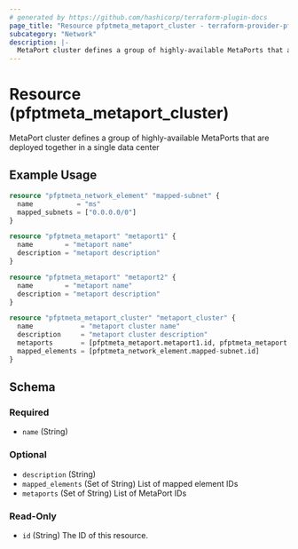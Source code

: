 ```yaml
---
# generated by https://github.com/hashicorp/terraform-plugin-docs
page_title: "Resource pfptmeta_metaport_cluster - terraform-provider-pfptmeta"
subcategory: "Network"
description: |-
  MetaPort cluster defines a group of highly-available MetaPorts that are deployed together in a single data center
---
```


# Resource (pfptmeta_metaport_cluster)

MetaPort cluster defines a group of highly-available MetaPorts that are deployed together in a single data center

## Example Usage

```terraform
resource "pfptmeta_network_element" "mapped-subnet" {
  name           = "ms"
  mapped_subnets = ["0.0.0.0/0"]
}

resource "pfptmeta_metaport" "metaport1" {
  name        = "metaport name"
  description = "metaport description"
}

resource "pfptmeta_metaport" "metaport2" {
  name        = "metaport name"
  description = "metaport description"
}

resource "pfptmeta_metaport_cluster" "metaport_cluster" {
  name            = "metaport cluster name"
  description     = "metaport cluster description"
  metaports       = [pfptmeta_metaport.metaport1.id, pfptmeta_metaport.metaport2.id]
  mapped_elements = [pfptmeta_network_element.mapped-subnet.id]
}
```

<!-- schema generated by tfplugindocs -->
## Schema

### Required

- `name` (String)

### Optional

- `description` (String)
- `mapped_elements` (Set of String) List of mapped element IDs
- `metaports` (Set of String) List of MetaPort IDs

### Read-Only

- `id` (String) The ID of this resource.
